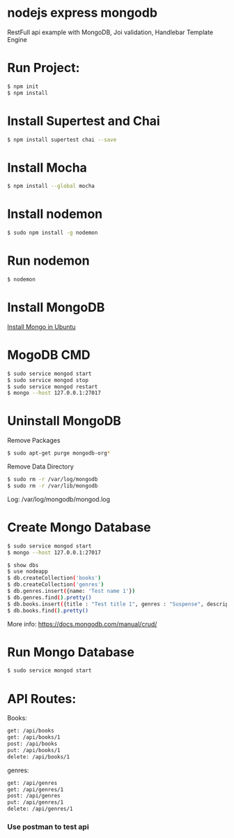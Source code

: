 # nodejs express mongodb
RestFull api example with MongoDB, Joi validation, Handlebar Template Engine

# Run Project:
```sh
$ npm init
$ npm install
```

# Install Supertest and Chai
```sh
$ npm install supertest chai --save
```
# Install Mocha
```sh
$ npm install --global mocha
```
# Install nodemon
```sh
$ sudo npm install -g nodemon
```
# Run nodemon
```sh
$ nodemon
```

# Install MongoDB
[Install Mongo in Ubuntu](https://docs.mongodb.com/manual/tutorial/install-mongodb-on-ubuntu/)


# MogoDB CMD
```sh
$ sudo service mongod start
$ sudo service mongod stop
$ sudo service mongod restart
$ mongo --host 127.0.0.1:27017
```

# Uninstall MongoDB
Remove Packages
```sh
$ sudo apt-get purge mongodb-org*
```
Remove Data Directory
```sh
$ sudo rm -r /var/log/mongodb
$ sudo rm -r /var/lib/mongodb

```
Log: /var/log/mongodb/mongod.log

# Create Mongo Database
```sh
$ sudo service mongod start
$ mongo --host 127.0.0.1:27017
```
```sh
$ show dbs
$ use nodeapp
$ db.createCollection('books')
$ db.createCollection('genres')
$ db.genres.insert({name: 'Test name 1'})
$ db.genres.find().pretty()
$ db.books.insert({title : "Test title 1", genres : "Suspense", description : "This is for test description 1", author : "auther 1"});
$ db.books.find().pretty()
```
More info: https://docs.mongodb.com/manual/crud/

# Run Mongo Database
```sh
$ sudo service mongod start
```

# API Routes:
Books:
```sh
get: /api/books
get: /api/books/1
post: /api/books
put: /api/books/1
delete: /api/books/1
```

genres:

```sh
get: /api/genres
get: /api/genres/1
post: /api/genres
put: /api/genres/1
delete: /api/genres/1
```
### Use postman to test api
